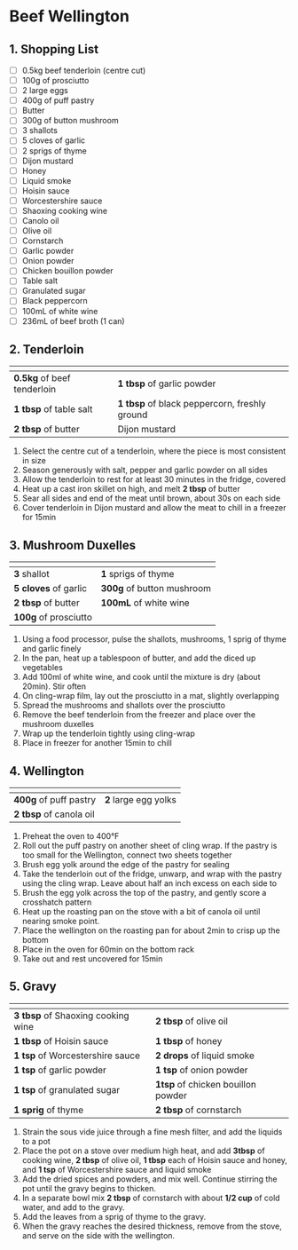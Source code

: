 # Beef Wellington

## 1. Shopping List
- [ ] 0.5kg beef tenderloin (centre cut)
- [ ] 100g of prosciutto
- [ ] 2 large eggs
- [ ] 400g of puff pastry
- [ ] Butter
- [ ] 300g of button mushroom
- [ ] 3 shallots
- [ ] 5 cloves of garlic
- [ ] 2 sprigs of thyme
- [ ] Dijon mustard
- [ ] Honey
- [ ] Liquid smoke
- [ ] Hoisin sauce
- [ ] Worcestershire sauce
- [ ] Shaoxing cooking wine
- [ ] Canolo oil
- [ ] Olive oil
- [ ] Cornstarch
- [ ] Garlic powder
- [ ] Onion powder
- [ ] Chicken bouillon powder
- [ ] Table salt
- [ ] Granulated sugar
- [ ] Black peppercorn
- [ ] 100mL of white wine
- [ ] 236mL of beef broth (1 can)

## 2. Tenderloin
|<!-- -->|<!-- -->|
|---|---|
| **0.5kg** of beef tenderloin | **1 tbsp** of garlic powder |
| **1 tbsp** of table salt | **1 tbsp** of black peppercorn, freshly ground |
| **2 tbsp** of butter | Dijon mustard |

1. Select the centre cut of a tenderloin, where the piece is most consistent in size
2. Season generously with salt, pepper and garlic powder on all sides
3. Allow the tenderloin to rest for at least 30 minutes in the fridge, covered
4. Heat up a cast iron skillet on high, and melt **2 tbsp** of butter
5. Sear all sides and end of the meat until brown, about 30s on each side
7. Cover tenderloin in Dijon mustard and allow the meat to chill in a freezer for 15min

## 3. Mushroom Duxelles
|<!-- -->|<!-- -->|
|---|---|
|**3** shallot|**1** sprigs of thyme|
|**5 cloves** of garlic|**300g** of button mushroom|
|**2 tbsp** of butter|**100mL** of white wine|
|**100g** of prosciutto||

1. Using a food processor, pulse the shallots, mushrooms, 1 sprig of thyme and garlic finely
2. In the pan, heat up a tablespoon of butter, and add the diced up vegetables
3. Add 100ml of white wine, and cook until the mixture is dry (about 20min). Stir often
4. On cling-wrap film, lay out the prosciutto in a mat, slightly overlapping
5. Spread the mushrooms and shallots over the prosciutto
6. Remove the beef tenderloin from the freezer and place over the mushroom duxelles
7. Wrap up the tenderloin tightly using cling-wrap
8. Place in freezer for another 15min to chill

## 4. Wellington
|<!-- -->|<!-- -->|
|---|---|
|**400g** of puff pastry|**2** large egg yolks|
| **2 tbsp** of canola oil | |

1. Preheat the oven to 400°F
2. Roll out the puff pastry on another sheet of cling wrap. If the pastry is too small for the Wellington, connect two sheets together
3. Brush egg yolk around the edge of the pastry for sealing
4. Take the tenderloin out of the fridge, unwarp, and wrap with the pastry using the cling wrap. Leave about half an inch excess on each side to
5. Brush the egg yolk across the top of the pastry, and gently score a crosshatch pattern
6. Heat up the roasting pan on the stove with a bit of canola oil until nearing smoke point.
7. Place the wellington on the roasting pan for about 2min to crisp up the bottom
9. Place in the oven for 60min on the bottom rack 
10. Take out and rest uncovered for 15min


## 5. Gravy
|<!-- -->|<!-- -->|
|---|---|
| **3 tbsp** of Shaoxing cooking wine | **2 tbsp** of olive oil |
| **1 tbsp** of Hoisin sauce | **1 tbsp** of honey |
| **1 tsp** of Worcestershire sauce | **2 drops** of liquid smoke |
| **1 tsp** of garlic powder | **1 tsp** of onion powder |
| **1 tsp** of granulated sugar | **1tsp** of chicken bouillon powder |
| **1 sprig** of thyme|**2 tbsp** of cornstarch|

1. Strain the sous vide juice through a fine mesh filter, and add the liquids to a pot
2. Place the pot on a stove over medium high heat, and add **3tbsp** of cooking wine, **2 tbsp** of olive oil, **1 tbsp** each of Hoisin sauce and honey, and **1 tsp** of Worcestershire sauce and liquid smoke
3. Add the dried spices and powders, and mix well. Continue stirring the pot until the gravy begins to thicken.
4. In a separate bowl mix **2 tbsp** of cornstarch with about **1/2 cup** of cold water, and add to the gravy.
5. Add the leaves from a sprig of thyme to the gravy.
6. When the gravy reaches the desired thickness, remove from the stove, and serve on the side with the wellington.

